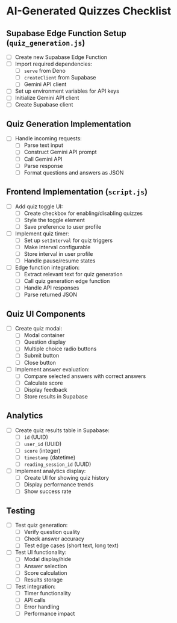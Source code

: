 # AI-Generated Quizzes Checklist

## Supabase Edge Function Setup (`quiz_generation.js`)
- [ ] Create new Supabase Edge Function
- [ ] Import required dependencies:
  - [ ] `serve` from Deno
  - [ ] `createClient` from Supabase
  - [ ] Gemini API client
- [ ] Set up environment variables for API keys
- [ ] Initialize Gemini API client
- [ ] Create Supabase client

## Quiz Generation Implementation
- [ ] Handle incoming requests:
  - [ ] Parse text input
  - [ ] Construct Gemini API prompt
  - [ ] Call Gemini API
  - [ ] Parse response
  - [ ] Format questions and answers as JSON

## Frontend Implementation (`script.js`)
- [ ] Add quiz toggle UI:
  - [ ] Create checkbox for enabling/disabling quizzes
  - [ ] Style the toggle element
  - [ ] Save preference to user profile

- [ ] Implement quiz timer:
  - [ ] Set up `setInterval` for quiz triggers
  - [ ] Make interval configurable
  - [ ] Store interval in user profile
  - [ ] Handle pause/resume states

- [ ] Edge function integration:
  - [ ] Extract relevant text for quiz generation
  - [ ] Call quiz generation edge function
  - [ ] Handle API responses
  - [ ] Parse returned JSON

## Quiz UI Components
- [ ] Create quiz modal:
  - [ ] Modal container
  - [ ] Question display
  - [ ] Multiple choice radio buttons
  - [ ] Submit button
  - [ ] Close button

- [ ] Implement answer evaluation:
  - [ ] Compare selected answers with correct answers
  - [ ] Calculate score
  - [ ] Display feedback
  - [ ] Store results in Supabase

## Analytics
- [ ] Create quiz results table in Supabase:
  - [ ] `id` (UUID)
  - [ ] `user_id` (UUID)
  - [ ] `score` (integer)
  - [ ] `timestamp` (datetime)
  - [ ] `reading_session_id` (UUID)

- [ ] Implement analytics display:
  - [ ] Create UI for showing quiz history
  - [ ] Display performance trends
  - [ ] Show success rate

## Testing
- [ ] Test quiz generation:
  - [ ] Verify question quality
  - [ ] Check answer accuracy
  - [ ] Test edge cases (short text, long text)

- [ ] Test UI functionality:
  - [ ] Modal display/hide
  - [ ] Answer selection
  - [ ] Score calculation
  - [ ] Results storage

- [ ] Test integration:
  - [ ] Timer functionality
  - [ ] API calls
  - [ ] Error handling
  - [ ] Performance impact 